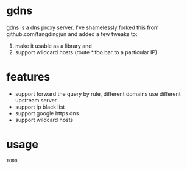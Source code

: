 gdns
====

gdns is a dns proxy server.
I've shamelessly forked this from github.com/fangdingjun and added a few tweaks to:
 1) make it usable as a library and 
 1) support wildcard hosts (route *.foo.bar to a particular IP) 


features
=======

- support forward the query by rule,
     different domains use different upstream server
- support ip black list
- support google https dns
- support wildcard hosts 

usage
=====
    
    TODO

